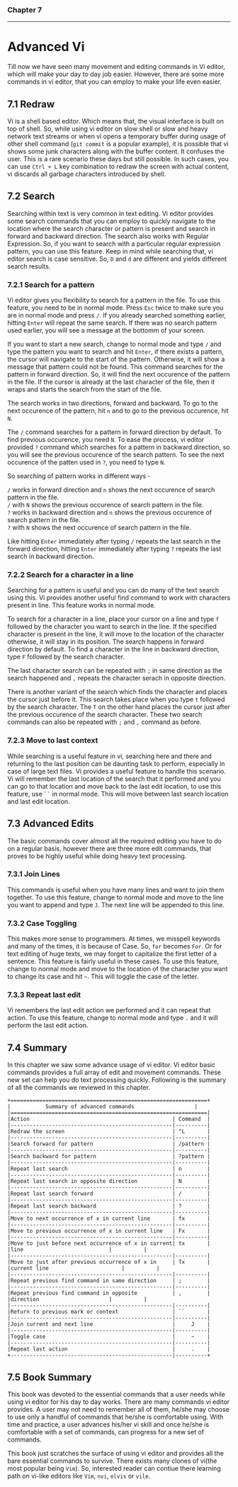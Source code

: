 
### Chapter 7 
-------------

Advanced Vi
===========

Till now we have seen many movement and editing commands in Vi editor, which will make your day to day job easier. However, there are some more commands in vi editor, that you can employ to make your life  even easier.


7.1 Redraw
-----------

Vi is a shell based editor. Which means that, the visual interface is built on top of shell. So, while using vi editor on slow shell or slow and heavy network text streams or when vi opens a temporary buffer during usage of other shell command (`git commit` is a popular example), it is possible that vi shows some junk characters along with the buffer content. It confuses the user. This is a rare scenario these days but still possible. In such cases, you can use `Ctrl + L` key combination to redraw the screen with actual content, vi discards all garbage characters introduced by shell.

7.2 Search
-----------

Searching within text is very common in text editing. Vi editor provides some search commands that you can employ to quickly navigate to the location where the search character or pattern is present and search in forward and backward direction. The search also works with Regular Expression. So, if you want to search with a particular regular expression pattern, you can use this feature. Keep in mind while searching that, vi editor search is case sensitive. So, `D` and `d` are different and yields different search results.

### 7.2.1 Search for a pattern
Vi editor gives you flexibility to search for a pattern in the file. To use this feature, you need to be in normal mode. Press `Esc` twice to make sure you are in normal mode and press `/`. If you already searched something earlier, hitting `Enter` will repeat the same search. If there was no search pattern used earlier, you will see a message at the bottomm of your screen.  


If you want to start a new search, change to normal mode and type `/` and type the pattern you want to search and hit `Enter`, if there exists a pattern, the cursor will navigate to the start of the pattern. Otherwise, it will show a message that pattern could not be found. This command searches for the pattern in forward direction. So, it will find the next occurence of the pattern in the file. If the cursor is already at the last character of the file, then it wraps and starts the search from the start of the file.   

The search works in two directions, forward and backward. To go to the next occurence of the pattern, hit `n` and to go to the previous occurence, hit `N`.  

The `/` command searches for a pattern in forward direction by default. To find previous occurence, you need `N`. To ease the process, vi editor provided `?` command which searches for a pattern in backward direction, so you will see the previous occurence of the search pattern. To see the next occurence of the patten used in `?`, you need to type `N`.  

So searching of pattern works in different ways -

`/` works in forward direction and `n` shows the next occurence of search pattern in the file.  
`/` with `N` shows the previous occurence of search pattern in the file.  
`?` works in backward direction and `n` shows the previous occurence of search pattern in the file.   
`?` with `N` shows the next occurence of search pattern in the file.  

Like hitting `Enter` immediately after typing `/` repeats the last search in the forward direction, hitting `Enter` immediately after typing `?` repeats the last search in backward direction.  

 
### 7.2.2 Search for a character in a line
Searching for a pattern is useful and you can do many of the text search using this. Vi provides another useful find command to work with characters present in line. This feature works in normal mode.  

To search for a character in a line, place your cursor on a line and type `f` followed by the character you want to search in the line. If the specified character is present in the line, it will move to the location of the character otherwise, it will stay in its position. The search happens in forward direction by default. To find a character in the line in backward direction, type `F` followed by the search character.  


The last character search can be repeated with `;` in same direction as the search happened and `,` repeats the character serach in opposite direction.   

There is another variant of the search which finds the character and places the cursor just before it. This search takes place when you type `t` followed by the search character. The `T` on the other hand places the cursor just after the previous occurence of the search character. These two search commands can also be repeated with `;` and `,` command as before.  

### 7.2.3 Move to last context

While searching is a useful feature in vi, searching here and there and returning to the last position can be daunting task to perform, especially in case of large text files. Vi provides a useful feature to handle this scenario. Vi will remember the last location of the search that it performed and you can go to that location and move back to the last edit location, to use this feature, use ``` `` ``` in normal mode. This will move between last search location and last edit location.  

 
7.3 Advanced Edits
-------------------

The basic commands cover almost all the required editing you have to do on a regular basis, however there are three more edit commands, that proves to be highly useful while doing heavy text processing.

### 7.3.1 Join Lines

This commands is useful when you have many lines and want to join them together. To use this feature, change to normal mode and move to the line you want to append and type `J`. The next line will be appended to this line.

### 7.3.2 Case Toggling

This makes more sense to programmers. At times, we misspell keywords and many of the times, it is because of Case. So, `for` becomes `For`. Or for text editing of huge texts, we may forget to capitalize the first letter of a sentence. This feature is fairly useful in these cases. To use this feature, change to normal mode and move to the location of the character you want to change its case and hit `~`. This will toggle the case of the letter.

### 7.3.3 Repeat last edit

Vi remembers the last edit action we performed and it can repeat that action. To use this feature, change to normal mode and type `.` and it will perform the last edit action.

7.4 Summary
-----------

In this chapter we saw some advance usage of vi editor. Vi editor basic commands provides a full array of edit and movement commands. These new set can help you do text processing quickly. Following is the summary of all the commands we reviewed in this chapter.

```
+==============================================================+	
|       	Summary of advanced commands                   |
|==============================================================|
|Action                                             | Command  |
|---------------------------------------------------|----------|
|Redraw the screen                                  | ^L       |
|---------------------------------------------------|----------|
|Search forward for pattern                         | /pattern |
|---------------------------------------------------|----------|
|Search backward for pattern                        | ?pattern |
|---------------------------------------------------|----------|
|Repeat last search                                 | n        |
|---------------------------------------------------|----------|
|Repeat last search in opposite direction           | N        |
|---------------------------------------------------|----------|
|Repeat last search forward                         | /        |
|---------------------------------------------------|----------|
|Repeat last search backward                        | ?        |
|---------------------------------------------------|----------|
|Move to next occurrence of x in current line       | fx       |
|---------------------------------------------------|----------|
|Move to previous occurrence of x in current line   | Fx       |
|---------------------------------------------------|----------|
|Move to just before next occurrence of x in current| tx       |
|line     					    |          |
|---------------------------------------------------|----------|
|Move to just after previous occurrence of x in     | Tx       |
|current line					    |          |
|---------------------------------------------------|----------|
|Repeat previous find command in same direction     | ;        |
|---------------------------------------------------|----------|
|Repeat previous find command in opposite           | ,        |
|direction					    |          |
|---------------------------------------------------|----------|
|Return to previous mark or context                 | ``       |
|---------------------------------------------------|----------|
|Join current and next line                         |     J    |
|---------------------------------------------------|----------|
|Toggle case                                        |     ~    |
|---------------------------------------------------|----------|
|Repeat last action                                 |     .    |
+---------------------------------------------------|----------+

```

7.5 Book Summary
----------------

This book was devoted to the essential commands that a user needs while using vi editor for his day to day works. There are many commands vi editor provides. A user may not need to remember all of them, he/she may choose to use only a handful of commands that he/she is comfortable using. With time and practice, a user advances his/her vi skill and once he/she is comfortable with a set of commands, can progress for a new set of commands.  

This book just scratches the surface of using vi editor and provides all the bare essential commands to survive. There exists many clones of vi(the most popular being `Vim`). So, interested reader can contiue there learning path on vi-like editors like `Vim`, `nvi`, `elvis` or `vile`.





